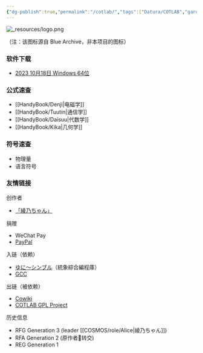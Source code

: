 ```yaml
---
{"dg-publish":true,"permalink":"/cotlab/","tags":["Datura/COTLAB","gardenEntry","gardenEntry","gardenEntry","gardenEntry"],"noteIcon":""}
---
```




![_resources/logo.png](/img/user/_resources/logo.png)

（注：该图标源自 Blue Archive，非本项目的图标）


### 软件下载

- [2023 10月18日 Windows 64位](https://gitee.com/dosconio/cotlab-release/blob/master/cot.20231018w64.exe)


### 公式速查

- [[HandyBook/Denji\|电磁学]]
- [[HandyBook/Tuutin\|通信学]]
- [[HandyBook/Daisuu\|代数学]]
- [[HandyBook/Kika\|几何学]]

### 符号速查

- 物理量
- 语言符号

### 友情链接

创作者
- [「綾乃ちゃん」](https://space.bilibili.com/3546380379360009)

捐赠
- WeChat Pay
- [PayPal](https://paypal.me/dosconio?country.x=C2&locale.x=zh_XC)

入链（依赖）
- [ゆに～シンブル](https://github.com/dosconio/unisym)（統象綜合編程庫）
- [GCC](https://gcc.gnu.org/)

出链（被依赖）
- [Cowiki](https://cotlab.org/)
- [COTLAB GPL Project](https://github.com/dosconio/COTLAB)

历史信息
- RFG Generation 3 (leader [[COSMOS/role/Alice\|綾乃ちゃん]])
- RFA Generation 2 (原作者💐转交)
- REG Generation 1
